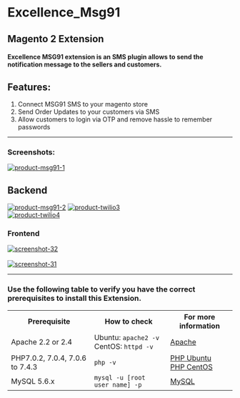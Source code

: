# Excellence_Msg91
## Magento 2 Extension

#### Excellence MSG91 extension is an SMS plugin allows to send the notification message to the sellers and customers.

## Features:
1. Connect MSG91 SMS to your magento store
2. Send Order Updates to your customers via SMS
3. Allow customers to login via OTP and remove hassle to remember passwords

******************************************************************************************************
### Screenshots:
<a href="https://ibb.co/jz1nwrq"><img src="https://i.ibb.co/HCk5PHR/product-msg91-1.png" alt="product-msg91-1" border="0"></a><br />
## Backend
<a href="https://ibb.co/C6xRFnZ"><img src="https://i.ibb.co/pQCYp38/product-msg91-2.png" alt="product-msg91-2" border="0"></a>
<a href="https://ibb.co/Mk5mZrk"><img src="https://i.ibb.co/23YTWx3/product-twilio3.png" alt="product-twilio3" border="0"></a><br/>
<a href="https://ibb.co/f28fLWQ"><img src="https://i.ibb.co/vHspRWD/product-twilio4.png" alt="product-twilio4" border="0"></a>
	
### Frontend
<a href="https://ibb.co/r6RB3zc"><img src="https://i.ibb.co/0MR0K6F/screenshot-32.png" alt="screenshot-32" border="0"></a><br/><br/>
<a href="https://ibb.co/CbjRCDF"><img src="https://i.ibb.co/5rQbpwV/screenshot-31.png" alt="screenshot-31" border="0"></a>
___________________________________________________________________________________________________

### Use the following table to verify you have the correct prerequisites to install this Extension.
<table>
	<tbody>
		<tr>
			<th>Prerequisite</th>
			<th>How to check</th>
			<th>For more information</th>
		</tr>
	<tr>
		<td>Apache 2.2 or 2.4</td>
		<td>Ubuntu: <code>apache2 -v</code><br>
		CentOS: <code>httpd -v</code></td>
		<td><a href="https://devdocs.magento.com/guides/v2.2/install-gde/prereq/apache.html">Apache</a></td>
	</tr>
	<tr>
		<td>PHP7.0.2, 7.0.4, 7.0.6 to 7.4.3</td>
		<td><code>php -v</code></td>
		<td><a href="http://devdocs.magento.com/guides/v2.2/install-gde/prereq/php-ubuntu.html">PHP Ubuntu</a><br><a href="http://devdocs.magento.com/guides/v2.2/install-gde/prereq/php-centos.html">PHP CentOS</a></td>
	</tr>
	<tr><td>MySQL 5.6.x</td>
	<td><code>mysql -u [root user name] -p</code></td>
	<td><a href="http://devdocs.magento.com/guides/v2.2/install-gde/prereq/mysql.html">MySQL</a></td>
	</tr>
</tbody>
</table>
